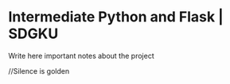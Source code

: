 # Intermediate Python and Flask | SDGKU

Write here important notes about the project 

//Silence is golden